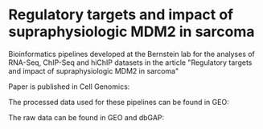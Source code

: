 # Regulatory targets and impact of supraphysiologic MDM2 in sarcoma
Bioinformatics pipelines developed at the Bernstein lab for the analyses of RNA-Seq, ChIP-Seq and hiChIP datasets in the article "Regulatory targets and impact of supraphysiologic MDM2 in sarcoma"

Paper is published in Cell Genomics: 

The processed data used for these pipelines can be found in GEO: 

The raw data can be found in GEO and dbGAP: 

